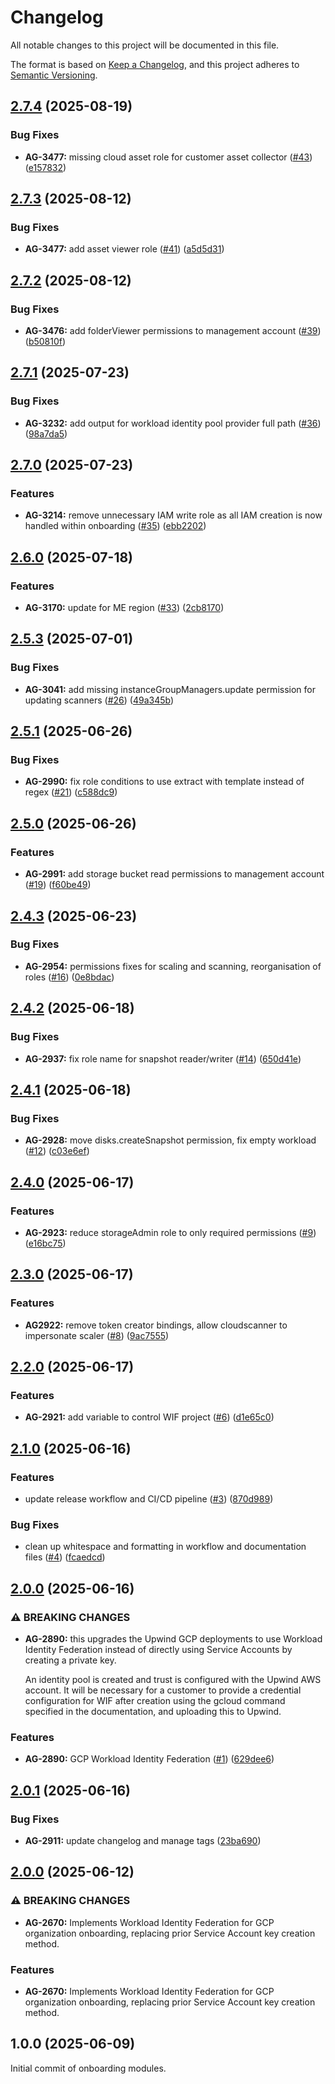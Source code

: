 # Changelog

All notable changes to this project will be documented in this file.

The format is based on [Keep a Changelog](https://keepachangelog.com/en/1.0.0/),
and this project adheres to [Semantic Versioning](https://semver.org/spec/v2.0.0.html).


## [2.7.4](https://github.com/upwindsecurity/terraform-google-onboarding/compare/v2.7.3...v2.7.4) (2025-08-19)

### Bug Fixes

* **AG-3477:** missing cloud asset role for customer asset collector ([#43](https://github.com/upwindsecurity/terraform-google-onboarding/issues/43)) ([e157832](https://github.com/upwindsecurity/terraform-google-onboarding/commit/e1578328d6540c3a4bf6e9bf9e7afdfd23ea3086))

## [2.7.3](https://github.com/upwindsecurity/terraform-google-onboarding/compare/v2.7.2...v2.7.3) (2025-08-12)

### Bug Fixes

* **AG-3477:** add asset viewer role ([#41](https://github.com/upwindsecurity/terraform-google-onboarding/issues/41)) ([a5d5d31](https://github.com/upwindsecurity/terraform-google-onboarding/commit/a5d5d31e0a9c6a8aff9559d85bd5ebea1596e73e))

## [2.7.2](https://github.com/upwindsecurity/terraform-google-onboarding/compare/v2.7.1...v2.7.2) (2025-08-12)

### Bug Fixes

* **AG-3476:** add folderViewer permissions to management account ([#39](https://github.com/upwindsecurity/terraform-google-onboarding/issues/39)) ([b50810f](https://github.com/upwindsecurity/terraform-google-onboarding/commit/b50810f5db1462bf1247a62505b9cac20a6bb414))

## [2.7.1](https://github.com/upwindsecurity/terraform-google-onboarding/compare/v2.7.0...v2.7.1) (2025-07-23)

### Bug Fixes

* **AG-3232:** add output for workload identity pool provider full path ([#36](https://github.com/upwindsecurity/terraform-google-onboarding/issues/36)) ([98a7da5](https://github.com/upwindsecurity/terraform-google-onboarding/commit/98a7da512a6613c756c0269c85a1ee27beb9ba78))

## [2.7.0](https://github.com/upwindsecurity/terraform-google-onboarding/compare/v2.6.0...v2.7.0) (2025-07-23)

### Features

* **AG-3214:** remove unnecessary IAM write role as all IAM creation is now handled within onboarding ([#35](https://github.com/upwindsecurity/terraform-google-onboarding/issues/35)) ([ebb2202](https://github.com/upwindsecurity/terraform-google-onboarding/commit/ebb2202155a6005897675d31d533bd4077c6fb5a))

## [2.6.0](https://github.com/upwindsecurity/terraform-google-onboarding/compare/v2.5.3...v2.6.0) (2025-07-18)

### Features

* **AG-3170:** update for ME region ([#33](https://github.com/upwindsecurity/terraform-google-onboarding/issues/33)) ([2cb8170](https://github.com/upwindsecurity/terraform-google-onboarding/commit/2cb81702ccddf84a784c4373f5b48dc45aa23c35))

## [2.5.3](https://github.com/upwindsecurity/terraform-google-onboarding/compare/v2.5.2...v2.5.3) (2025-07-01)

### Bug Fixes

* **AG-3041:** add missing instanceGroupManagers.update permission for updating scanners ([#26](https://github.com/upwindsecurity/terraform-google-onboarding/issues/26)) ([49a345b](https://github.com/upwindsecurity/terraform-google-onboarding/commit/49a345bc631aebca17850ec116b17c48872ecc48))

## [2.5.1](https://github.com/upwindsecurity/terraform-google-onboarding/compare/v2.5.0...v2.5.1) (2025-06-26)

### Bug Fixes

* **AG-2990:** fix role conditions to use extract with template instead of regex ([#21](https://github.com/upwindsecurity/terraform-google-onboarding/issues/21)) ([c588dc9](https://github.com/upwindsecurity/terraform-google-onboarding/commit/c588dc9b4e2b806d53533a588e7534c8ee0d1288))

## [2.5.0](https://github.com/upwindsecurity/terraform-google-onboarding/compare/v2.4.3...v2.5.0) (2025-06-26)

### Features

* **AG-2991:** add storage bucket read permissions to management account ([#19](https://github.com/upwindsecurity/terraform-google-onboarding/issues/19)) ([f60be49](https://github.com/upwindsecurity/terraform-google-onboarding/commit/f60be49ef4f6213af50e30675f1e67673e831205))

## [2.4.3](https://github.com/upwindsecurity/terraform-google-onboarding/compare/v2.4.2...v2.4.3) (2025-06-23)

### Bug Fixes

* **AG-2954:** permissions fixes for scaling and scanning, reorganisation of roles ([#16](https://github.com/upwindsecurity/terraform-google-onboarding/issues/16)) ([0e8bdac](https://github.com/upwindsecurity/terraform-google-onboarding/commit/0e8bdac89be5e9792e8d156a72ea234859936fb5))

## [2.4.2](https://github.com/upwindsecurity/terraform-google-onboarding/compare/v2.4.1...v2.4.2) (2025-06-18)

### Bug Fixes

* **AG-2937:** fix role name for snapshot reader/writer ([#14](https://github.com/upwindsecurity/terraform-google-onboarding/issues/14)) ([650d41e](https://github.com/upwindsecurity/terraform-google-onboarding/commit/650d41e0017ea8edb40490a231cdf16831185c15))

## [2.4.1](https://github.com/upwindsecurity/terraform-google-onboarding/compare/v2.4.0...v2.4.1) (2025-06-18)

### Bug Fixes

* **AG-2928:** move disks.createSnapshot permission, fix empty workload ([#12](https://github.com/upwindsecurity/terraform-google-onboarding/issues/12)) ([c03e6ef](https://github.com/upwindsecurity/terraform-google-onboarding/commit/c03e6efa15edc998fb7a489cc0c90232d78084e1))

## [2.4.0](https://github.com/upwindsecurity/terraform-google-onboarding/compare/v2.3.0...v2.4.0) (2025-06-17)

### Features

* **AG-2923:** reduce storageAdmin role to only required permissions ([#9](https://github.com/upwindsecurity/terraform-google-onboarding/issues/9)) ([e16bc75](https://github.com/upwindsecurity/terraform-google-onboarding/commit/e16bc7538af8881ddee8b4d124c11fba06a9b02d))


## [2.3.0](https://github.com/upwindsecurity/terraform-google-onboarding/compare/v2.2.0...v2.3.0) (2025-06-17)

### Features

* **AG2922:** remove token creator bindings, allow cloudscanner to impersonate scaler ([#8](https://github.com/upwindsecurity/terraform-google-onboarding/issues/8)) ([9ac7555](https://github.com/upwindsecurity/terraform-google-onboarding/commit/9ac7555b90d3f19c7c9f5e85ce6422396db9d1ef))

## [2.2.0](https://github.com/upwindsecurity/terraform-google-onboarding/compare/v2.1.0...v2.2.0) (2025-06-17)

### Features

* **AG-2921:** add variable to control WIF project ([#6](https://github.com/upwindsecurity/terraform-google-onboarding/issues/6)) ([d1e65c0](https://github.com/upwindsecurity/terraform-google-onboarding/commit/d1e65c0d3430acde20c42f89a7468a59a70a989e))
## [2.1.0](https://github.com/upwindsecurity/terraform-google-onboarding/compare/v2.0.0...v2.1.0) (2025-06-16)

### Features

* update release workflow and CI/CD pipeline ([#3](https://github.com/upwindsecurity/terraform-google-onboarding/issues/3)) ([870d989](https://github.com/upwindsecurity/terraform-google-onboarding/commit/870d98904360cb9b6111b55a8d037081a288f4c8))

### Bug Fixes

* clean up whitespace and formatting in workflow and documentation files ([#4](https://github.com/upwindsecurity/terraform-google-onboarding/issues/4)) ([fcaedcd](https://github.com/upwindsecurity/terraform-google-onboarding/commit/fcaedcddda35d8a8f0a5bbf7f66ebb0cbfef02e4))

## [2.0.0](https://github.com/upwindsecurity/terraform-google-onboarding/compare/v1.0.0...v2.0.0) (2025-06-16)

### ⚠ BREAKING CHANGES

* **AG-2890:** this upgrades the Upwind GCP deployments
    to use Workload Identity Federation instead of directly
    using Service Accounts by creating a private key.

    An identity pool is created and trust is configured with the
    Upwind AWS account. It will be necessary for a customer to
    provide a credential configuration for WIF after creation
    using the gcloud command specified in the documentation, and
    uploading this to Upwind.

### Features

* **AG-2890:** GCP Workload Identity Federation ([#1](https://github.com/upwindsecurity/terraform-google-onboarding/issues/1)) ([629dee6](https://github.com/upwindsecurity/terraform-google-onboarding/commit/629dee6529ebd9945e6f034202a0a938b1a4da4f))

## [2.0.1](https://github.com/upwindsecurity/terraform-google-onboarding/compare/v2.0.0...v2.0.1) (2025-06-16)

### Bug Fixes

* **AG-2911:** update changelog and manage tags ([23ba690](https://github.com/upwindsecurity/terraform-google-onboarding/commit/23ba690e942aeaacccd73395c66a4e65dd86e16f))

## [2.0.0](https://github.com/upwindsecurity/terraform-google-onboarding/compare/v1.0.0...v2.0.0) (2025-06-12)

### ⚠ BREAKING CHANGES

* **AG-2670:** Implements Workload Identity Federation for GCP organization onboarding, replacing prior Service Account key creation method.

### Features

* **AG-2670:** Implements Workload Identity Federation for GCP organization onboarding, replacing prior Service Account key creation method.

## 1.0.0 (2025-06-09)

Initial commit of onboarding modules.
